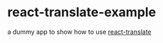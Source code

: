 # react-translate-example

a dummy app to show how to use [react-translate](https://github.com/bloodyowl/react-translate)
